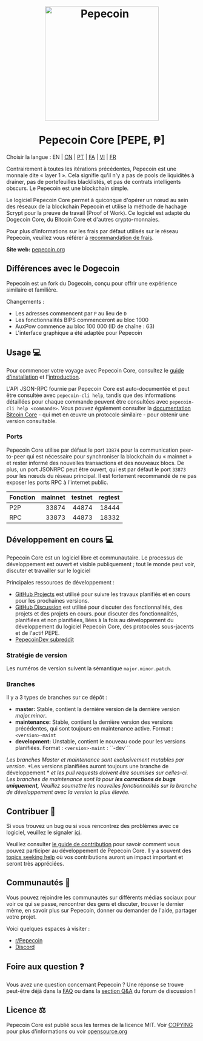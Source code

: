 <h1 align="center">
<img src="https://i.imgur.com/yap2xAX.png" alt="Pepecoin" width="300"/>
<br/><br/>
Pepecoin Core [PEPE, ₱]  
</h1>

Choisir la langue : EN | [CN](./README_zh_CN.md) | [PT](./README_pt_BR.md) | [FA](./README_fa_IR.md) | [VI](./README_vi_VN.md) | [FR](./README_fr_FR.md)

Contrairement à toutes les itérations précédentes, Pepecoin est une monnaie dite « layer 1 ». Cela signifie qu'il n'y a pas de pools de liquidités à drainer, pas de portefeuilles blacklistés, et pas de contrats intelligents obscurs. Le Pepecoin est une blockchain simple.

Le logiciel Pepecoin Core permet à quiconque d'opérer un nœud au sein des réseaux de la blockchain Pepecoin et utilise la méthode de hachage Scrypt pour la preuve de travail (Proof of Work). Ce logiciel est adapté du Dogecoin Core, du Bitcoin Core et d'autres crypto-monnaies.

Pour plus d'informations sur les frais par défaut utilisés sur le réseau Pepecoin, veuillez vous référer à [recommandation de frais](doc/fee-recommendation.md).

**Site web:** [pepecoin.org](https://pepecoin.org)

## Différences avec le Dogecoin

Pepecoin est un fork du Dogecoin, conçu pour offrir une expérience similaire et familière.

Changements :

* Les adresses commencent par `P` au lieu de `D`
* Les fonctionnalités BIPS commenceront au bloc 1000
* AuxPow commence au bloc 100 000 (ID de chaîne : 63)
* L'interface graphique a été adaptée pour Pepecoin

## Usage 💻

Pour commencer votre voyage avec Pepecoin Core, consultez le [guide d'installation](INSTALL.md) et l'[introduction](doc/getting-started.md).

L'API JSON-RPC fournie par Pepecoin Core est auto-documentée et peut être consultée avec `pepecoin-cli help`, tandis que des informations détaillées pour chaque commande peuvent être consultées avec `pepecoin-cli help <commande>`. Vous pouvez également consulter la [documentation Bitcoin Core](https://developer.bitcoin.org/reference/rpc/) - qui met en œuvre un protocole similaire - pour obtenir une version consultable.

### Ports

Pepecoin Core utilise par défaut le port `33874` pour la communication peer-to-peer 
qui est nécessaire pour synchroniser la blockchain du « mainnet » et rester informé 
des nouvelles transactions et des nouveaux blocs. De plus, un port JSONRPC peut être ouvert, 
qui est par défaut le port `33873` pour les nœuds du réseau principal. 
Il est fortement recommandé de ne pas exposer les ports RPC à l'internet public.

| Fonction | mainnet | testnet | regtest |
| :------- | ------: | ------: | ------: |
| P2P      |   33874 |   44874 |   18444 |
| RPC      |   33873 |   44873 |   18332 |

## Développement en cours 💻

Pepecoin Core est un logiciel libre et communautaire. 
Le processus de développement est ouvert et visible publiquement ; 
tout le monde peut voir, discuter et travailler sur le logiciel

Principales ressources de développement :

* [GitHub Projects](https://github.com/pepecoinppc/pepecoin/projects) est utilisé pour
  suivre les travaux planifiés et en cours pour les prochaines versions.
* [GitHub Discussion](https://github.com/pepecoinppc/pepecoin/discussions) est utilisé pour discuter des fonctionnalités, des projets et des projets en cours.
  pour discuter des fonctionnalités, planifiées et non planifiées, liées à la fois au développement du
  développement du logiciel Pepecoin Core, des protocoles sous-jacents et de l'actif PEPE.  
* [PepecoinDev subreddit](https://www.reddit.com/r/pepecoindev/)

### Stratégie de version
Les numéros de version suivent la sémantique ```major.minor.patch```.

### Branches
Il y a 3 types de branches sur ce dépôt :

- **master:** Stable, contient la dernière version de la dernière version *major.minor*.
- **maintenance:** Stable, contient la dernière version des versions précédentes, qui sont toujours en maintenance active. Format : ```<version>-maint```
- **development:** Unstable, contient le nouveau code pour les versions planifiées. Format : ``<version>-maint`` : ``<version>-dev```

*Les branches Master et maintenance sont exclusivement mutables par version.*
*Les versions planifiées auront toujours une branche de développement *
*et les pull requests doivent être soumises sur celles-ci. Les branches de maintenance sont là pour **les corrections de bugs uniquement,***
*Veuillez soumettre les nouvelles fonctionnalités sur la branche de développement avec la version la plus élevée.*

## Contribuer 🤝

Si vous trouvez un bug ou si vous rencontrez des problèmes avec ce logiciel, 
veuillez le signaler [ici](https://github.com/pepecoinppc/pepecoin/issues/new?assignees=&labels=bug&template=bug_report.md&title=%5Bbug%5D+).

Veuillez consulter [le guide de contribution](CONTRIBUTING.md) pour savoir comment vous pouvez participer au développement de Pepecoin Core. Il y a souvent des
[topics seeking help](https://github.com/pepecoinppc/pepecoin/labels/help%20wanted) où vos contributions auront un impact important et seront très appréciées.

## Communautés 🐸

Vous pouvez rejoindre les communautés sur différents médias sociaux pour voir ce qui se passe, 
rencontrer des gens et discuter, trouver le dernier mème, en savoir plus sur Pepecoin, 
donner ou demander de l'aide, partager votre projet.

Voici quelques espaces à visiter :

* [r/Pepecoin](https://www.reddit.com/r/pepecoin/)
* [Discord](https://pepecoin.org/discord)

## Foire aux question ❓

Vous avez une question concernant Pepecoin ? Une réponse se trouve peut-être déjà dans la [FAQ](doc/FAQ.md) ou dans la [section Q&A](https://github.com/pepecoinppc/pepecoin/discussions/categories/q-a) du forum de discussion !

## Licence ⚖️
Pepecoin Core est publié sous les termes de la licence MIT. Voir
[COPYING](COPYING) pour plus d'informations ou voir
[opensource.org](https://opensource.org/licenses/MIT)
